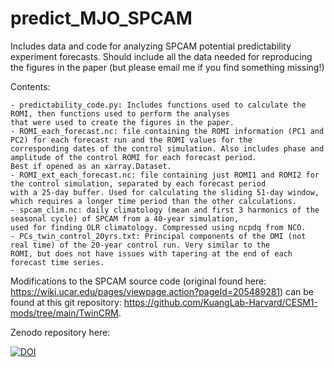 # predict_MJO_SPCAM

Includes data and code for analyzing SPCAM potential predictability experiment forecasts. Should include all the data needed for reproducing the figures in the paper (but please email me if you find something missing!)

Contents: 

    - predictability_code.py: Includes functions used to calculate the ROMI, then functions used to perform the analyses 
    that were used to create the figures in the paper.
    - ROMI_each_forecast.nc: file containing the ROMI information (PC1 and PC2) for each forecast run and the ROMI values for the 
    corresponding dates of the control simulation. Also includes phase and amplitude of the control ROMI for each forecast period. 
    Best if opened as an xarray.Dataset.
    - ROMI_ext_each_forecast.nc: file containing just ROMI1 and ROMI2 for the control simulation, separated by each forecast period 
    with a 25-day buffer. Used for calculating the sliding 51-day window, which requires a longer time period than the other calculations.
    - spcam_clim.nc: daily climatology (mean and first 3 harmonics of the seasonal cycle) of SPCAM from a 40-year simulation, 
    used for finding OLR climatology. Compressed using ncpdq from NCO.
    - PCs_twin_control_20yrs.txt: Principal components of the OMI (not real time) of the 20-year control run. Very similar to the
    ROMI, but does not have issues with tapering at the end of each forecast time series.

Modifications to the SPCAM source code (original found here: https://wiki.ucar.edu/pages/viewpage.action?pageId=205489281) can be found at this git repository: https://github.com/KuangLab-Harvard/CESM1-mods/tree/main/TwinCRM. 

Zenodo repository here: 

[![DOI](https://zenodo.org/badge/DOI/10.5281/zenodo.8190698.svg)](https://doi.org/10.5281/zenodo.8190698)


